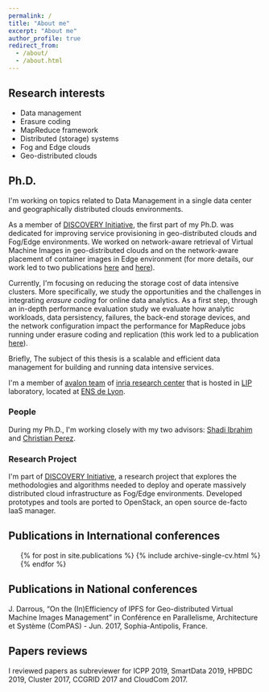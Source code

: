 ```yaml
---
permalink: /
title: "About me"
excerpt: "About me"
author_profile: true
redirect_from:
  - /about/
  - /about.html
---
```


Research interests
------
+ Data management
+ Erasure coding
+ MapReduce framework
+ Distributed (storage) systems
+ Fog and Edge clouds
+ Geo-distributed clouds

Ph.D.
------
I'm working on topics related to Data Management in a single data center and geographically distributed clouds environments.

As a member of [DISCOVERY Initiative](http://beyondtheclouds.github.io), the first part of my Ph.D. was dedicated for improving service provisioning in geo-distributed clouds and Fog/Edge environments. We worked on network-aware retrieval of Virtual Machine Images in geo-distributed clouds and on the network-aware placement of container images in Edge environment (for more details, our work led to two publications [here](publication/darrous-ccgrid18) and [here](publication/darrous-icccn19)).

Currently, I'm focusing on reducing the storage cost of data intensive clusters. More specifically, we study the opportunities and the challenges in integrating *erasure coding* for online data analytics. As a first step, through an in-depth performance evaluation study we evaluate how analytic workloads, data persistency, failures, the back-end storage devices, and the network configuration impact the performance for MapReduce jobs running under erasure coding and replication (this work led to a publication [here](publication/darrous-mascots19)).

<!-- Currently, I'm in my 2<sup>nd</sup> year of Ph.D. During the first year, I was working on Virtual Machine Image management in geo-distributed data centers. The work results in a system prototype [Nitro](publication/darrous-ccgrid18) with a paper published in [CCGrid'18](https://ccgrid2018.seas.gwu.edu). -->

<!-- **Keyword**: Data management, Geo-distributed Clouds, Wide-Area Networks, Distributes storage systems, Virtual Machine Images. -->

Briefly, The subject of this thesis is a scalable and efficient data management for building and running data intensive services.

I'm a member of [avalon team](http://avalon.ens-lyon.fr) of [inria research center](http://inria.fr) that is hosted in [LIP](http://www.ens-lyon.fr/LIP/) laboratory, located at [ENS de Lyon](http://ens-lyon.fr).

### People
During my Ph.D., I'm working closely with my two advisors: [Shadi Ibrahim](http://people.rennes.inria.fr/Shadi.Ibrahim/) and [Christian Perez](http://graal.ens-lyon.fr/~cperez/web/doku.php).

### Research Project
I'm part of [DISCOVERY Initiative](http://beyondtheclouds.github.io), a research project that explores the methodologies and algorithms needed to deploy and operate massively distributed cloud infrastructure as Fog/Edge environments. Developed prototypes and tools are ported to OpenStack, an open source de-facto IaaS manager.


Publications in International conferences
------
  <ul>{% for post in site.publications %}
    {% include archive-single-cv.html %}
  {% endfor %}</ul>



<!-- Publications in International conferences
------
<font color="blue">[ACCEPTED]</font> J. Darrous, S. Ibrahim, A.C. Zhou, C. Perez, “Nitro: Network-Aware Virtual Machine Images Management in Geo-Distributed Clouds” in CCGrid - May. 2018, Washington DC, USA. Acceptance rate of 20.8%
 -->

Publications in National conferences
------
J. Darrous, “On the (In)Efficiency of IPFS for Geo-distributed Virtual Machine Images Management” in Conférence en Parallelisme, Architecture et Système (ComPAS) - Jun. 2017, Sophia-Antipolis, France.

Papers reviews
------
I reviewed papers as subreviewer for ICPP 2019, SmartData 2019, HPBDC 2019, Cluster 2017, CCGRID 2017 and CloudCom 2017.

